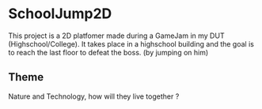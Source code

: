 # SchoolJump2D
This project is a 2D platfomer made during a GameJam in my DUT (Highschool/College). It takes place in a highschool building and the goal is to reach the last floor to defeat the boss. (by jumping on him)

## Theme 
Nature and Technology, how will they live together ?
